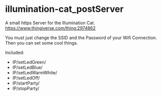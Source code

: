 # illumination-cat_postServer

A small https Server for the Illumination Cat. https://www.thingiverse.com/thing:2974862

You must just change the SSID and the Password of your Wifi Connection. Then you can set some cool things.

Included:

- IP/setLedGreen/
- IP/setLedBlue/
- IP/setLedWarmWhite/
- IP/setLedOff/
- IP/startParty/
- IP/stopParty/
